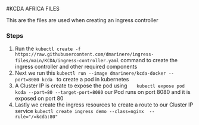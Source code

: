 #KCDA AFRICA FILES 

This are the files are used when creating an ingress controller

### Steps 

1. Run the ` kubectl create -f https://raw.githubusercontent.com/dmarinere/ingress-files/main/KCDA/ingress-controller.yaml ` command to create the ingress controller and other required components
2. Next we run this `kubectl run --image dmarinere/kcda-docker --port=8080 kcda ` to create a pod in kubernetes
3. A Cluster IP is create to expose the pod using `    kubectl expose pod kcda --port=80 --target-port=8080 ` our Pod runs on port 8080 and it is exposed on port 80 
4. Lastly we create the ingress resources to create a route to our Cluster IP service `kubectl create ingress demo --class=nginx  --rule="/=kcda:80"`


